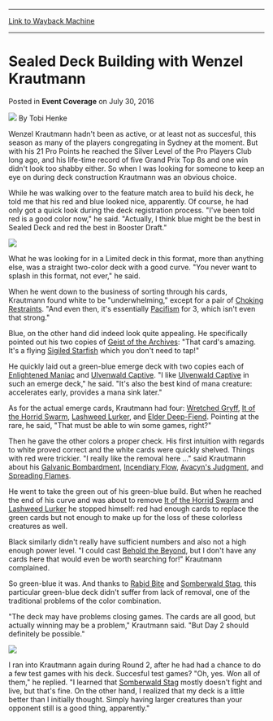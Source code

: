 
---
[Link to Wayback Machine](https://web.archive.org/web/20170415085436/http://magic.wizards.com/en/events/coverage/gpsto16/sealed-deck-building-with-wenzel-krautmann-2016-07-30)

[_metadata_:author]:- "Tobi Henke"
[_metadata_:description]:- "Wenzel Krautmann hadn't been as active, or at least not as succesful, this season as many of the players congregating in Sydney at the moment. But with his 21 Pro Points he reached the Silver Level of the Pro Players Club long ago, and his life-time record of five Grand Prix Top 8s and one win didn't look too shabby either. So when I was looking for someone to keep an eye on during deck construction Krautmann was an obvious choice."
[_metadata_:generator]:- "Drupal 7 (http://drupal.org)"
[_metadata_:node]:- "1049101"
[_metadata_:publish_date]:- "2016-07-30"
[_metadata_:source]:- "div-main-content"
[_metadata_:title]:- "Sealed Deck Building with Wenzel Krautmann"
[_metadata_:wayback_capture_timestamp]:- "2017-04-15 08:54:36"
[_metadata_:wayback_raw_url]:- "https://web.archive.org/web/20170415085436id_/http://magic.wizards.com/en/events/coverage/gpsto16/sealed-deck-building-with-wenzel-krautmann-2016-07-30"
[_metadata_:wayback_url]:- "http://magic.wizards.com/en/events/coverage/gpsto16/sealed-deck-building-with-wenzel-krautmann-2016-07-30"
---


Sealed Deck Building with Wenzel Krautmann
==========================================



 Posted in **Event Coverage**
 on July 30, 2016 






![](https://media.magic.wizards.com/styles/auth_small/public/images/person/henke_author.jpg)
By Tobi Henke











Wenzel Krautmann hadn't been as active, or at least not as succesful, this season as many of the players congregating in Sydney at the moment. But with his 21 Pro Points he reached the Silver Level of the Pro Players Club long ago, and his life-time record of five Grand Prix Top 8s and one win didn't look too shabby either. So when I was looking for someone to keep an eye on during deck construction Krautmann was an obvious choice.


While he was walking over to the feature match area to build his deck, he told me that his red and blue looked nice, apparently. Of course, he had only got a quick look during the deck registration process. "I've been told red is a good color now," he said. "Actually, I think blue might be the best in Sealed Deck and red the best in Booster Draft."


![](https://media.wizards.com/2016/events/gpsto16/gpsto_sealeddeckbuilding_krautmann1.jpg)


What he was looking for in a Limited deck in this format, more than anything else, was a straight two-color deck with a good curve. "You never want to splash in this format, not ever," he said.


When he went down to the business of sorting through his cards, Krautmann found white to be "underwhelming," except for a pair of [Choking Restraints](http://gatherer.wizards.com/Pages/Card/Details.aspx?name=Choking+Restraints). "And even then, it's essentially [Pacifism](http://gatherer.wizards.com/Pages/Card/Details.aspx?name=Pacifism) for 3, which isn't even that strong."


Blue, on the other hand did indeed look quite appealing. He specifically pointed out his two copies of [Geist of the Archives](http://gatherer.wizards.com/Pages/Card/Details.aspx?name=Geist+of+the+Archives): "That card's amazing. It's a flying [Sigiled Starfish](http://gatherer.wizards.com/Pages/Card/Details.aspx?name=Sigiled+Starfish) which you don't need to tap!"


He quickly laid out a green-blue emerge deck with two copies each of [Enlightened Maniac](http://gatherer.wizards.com/Pages/Card/Details.aspx?name=Enlightened+Maniac) and [Ulvenwald Captive](http://gatherer.wizards.com/Pages/Card/Details.aspx?name=Ulvenwald+Captive). "I like [Ulvenwald Captive](http://gatherer.wizards.com/Pages/Card/Details.aspx?name=Ulvenwald+Captive) in such an emerge deck," he said. "It's also the best kind of mana creature: accelerates early, provides a mana sink later."


As for the actual emerge cards, Krautmann had four: [Wretched Gryff](http://gatherer.wizards.com/Pages/Card/Details.aspx?name=Wretched+Gryff), [It of the Horrid Swarm](http://gatherer.wizards.com/Pages/Card/Details.aspx?name=It+of+the+Horrid+Swarm), [Lashweed Lurker](http://gatherer.wizards.com/Pages/Card/Details.aspx?name=Lashweed+Lurker), and [Elder Deep-Fiend](http://gatherer.wizards.com/Pages/Card/Details.aspx?name=Elder+Deep-Fiend). Pointing at the rare, he said, "That must be able to win some games, right?"


Then he gave the other colors a proper check. His first intuition with regards to white proved correct and the white cards were quickly shelved. Things with red were trickier. "I really like the removal here …" said Krautmann about his [Galvanic Bombardment](http://gatherer.wizards.com/Pages/Card/Details.aspx?name=Galvanic+Bombardment), [Incendiary Flow](http://gatherer.wizards.com/Pages/Card/Details.aspx?name=Incendiary+Flow), [Avacyn's Judgment](http://gatherer.wizards.com/Pages/Card/Details.aspx?name=Avacyn%27s+Judgment), and [Spreading Flames](http://gatherer.wizards.com/Pages/Card/Details.aspx?name=Spreading+Flames).


He went to take the green out of his green-blue build. But when he reached the end of his curve and was about to remove [It of the Horrid Swarm](http://gatherer.wizards.com/Pages/Card/Details.aspx?name=It+of+the+Horrid+Swarm) and [Lashweed Lurker](http://gatherer.wizards.com/Pages/Card/Details.aspx?name=Lashweed+Lurker) he stopped himself: red had enough cards to replace the green cards but not enough to make up for the loss of these colorless creatures as well.


Black similarly didn't really have sufficient numbers and also not a high enough power level. "I could cast [Behold the Beyond](http://gatherer.wizards.com/Pages/Card/Details.aspx?name=Behold+the+Beyond), but I don't have any cards here that would even be worth searching for!" Krautmann complained.


So green-blue it was. And thanks to [Rabid Bite](http://gatherer.wizards.com/Pages/Card/Details.aspx?name=Rabid+Bite) and [Somberwald Stag](http://gatherer.wizards.com/Pages/Card/Details.aspx?name=Somberwald+Stag), this particular green-blue deck didn't suffer from lack of removal, one of the traditional problems of the color combination.


"The deck may have problems closing games. The cards are all good, but actually winning may be a problem," Krautmann said. "But Day 2 should definitely be possible."


![](https://media.wizards.com/2016/events/gpsto16/gpsto_sealeddeckbuilding_krautmann2.jpg)


I ran into Krautmann again during Round 2, after he had had a chance to do a few test games with his deck. Succesful test games? "Oh, yes. Won all of them," he replied. "I learned that [Somberwald Stag](http://gatherer.wizards.com/Pages/Card/Details.aspx?name=Somberwald+Stag) mostly doesn't fight and live, but that's fine. On the other hand, I realized that my deck is a little better than I initially thought. Simply having larger creatures than your opponent still is a good thing, apparently."







